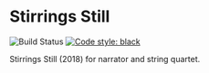 Stirrings Still
===============

![Build Status](
    https://github.com/trevorbaca/stirrings_still/actions/workflows/test.yml/badge.svg)
[![Code style: black](
    https://img.shields.io/badge/code%20style-black-000000.svg)](
    https://github.com/ambv/black)

Stirrings Still (2018) for narrator and string quartet.
